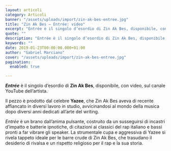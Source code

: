 ```yaml
---
layout: articoli
category: Articoli
banner: "/assets/uploads/import/zin-ak-bes-entree.jpg"
title: "Zin Ak Bes – Entrée: video"
excerpt: "Entrée è il singolo d’esordio di Zin Ak Bes, disponibile, con video, sul canale YouTube dell’artista. Il pezzo è prodotto dal celebre Yazee, che Zin Ak Bes aveva di recente affiancato in diversi lavoro in studio, avvicinandosi al mondo della musica dopo diversi anni dedicati all’arte del writing. Entrée è un brano dall’anima pulsante, costruito da [&hellip"
quote: ""
description: "Entrée è il singolo d’esordio di Zin Ak Bes, disponibile, con video, sul canale YouTube dell’artista. Il pezzo è prodotto dal celebre Yazee, che Zin Ak Bes aveva di recente affiancato in diversi lavoro in studio, avvicinandosi al mondo della musica dopo diversi anni dedicati all’arte del writing. Entrée è un brano dall’anima pulsante, costruito da [&hellip"
keywords: ""
date: 2019-01-23T00:00:00.000+01:00
author: "Gabriel Marciano"
cover: "/assets/uploads/import/zin-ak-bes-entree.jpg"
pagination:
  enabled: true

---
```


**_Entrée_** è il singolo d’esordio di **Zin Ak Bes**, disponibile, con video, sul canale YouTube dell’artista.

Il pezzo è prodotto dal celebre **Yazee**, che Zin Ak Bes aveva di recente affiancato in diversi lavoro in studio, avvicinandosi al mondo della musica dopo diversi anni dedicati all’arte del writing.

_Entrée_ è un brano dall’anima pulsante, costruito da un susseguirsi di incastri d’impatto e batterie ipnotiche, di citazioni ai classici del rap italiano e bassi pronti a far vibrare gli speaker. La strumentale cupa e aggressiva di Yazee si rivela tappeto ideale per le barre crude di Zin Ak Bes, che trasudano il desiderio di rivalsa e un rispetto religioso per il rap e la sua storia.